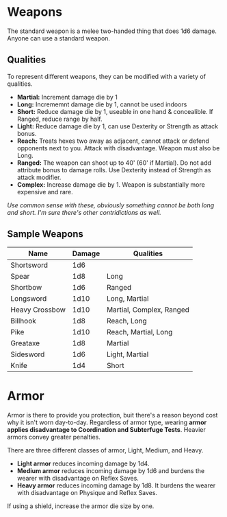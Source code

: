 # Weapons
The standard weapon is a melee two-handed thing that does 1d6 damage. Anyone can use a standard weapon.
## Qualities
To represent different weapons, they can be modified with a variety of qualities.
+ **Martial:** Increment damage die by 1
+ **Long:** Incrememnt damage die by 1, cannot be used indoors
+ **Short:** Reduce damage die by 1, useable in one hand & concealible. If Ranged, reduce range by half.
+ **Light:** Reduce damage die by 1, can use Dexterity or Strength as attack bonus.
+ **Reach:** Treats hexes two away as adjacent, cannot attack or defend opponents next to you. Attack with disadvantage. Weapon must also be Long.
+ **Ranged:** The weapon can shoot up to 40' (60' if Martial). Do not add attribute bonus to damage rolls. Use Dexterity instead of Strength as attack modifier.
+ **Complex:** Increase damage die by 1. Weapon is substantially more expensive and rare.

*Use common sense with these, obviously something cannot be both long and short. I'm sure there's other contridictions as well.*
## Sample Weapons
| Name           | Damage | Qualities                |
| -------------- | ------ | ------------------------ |
| Shortsword     | 1d6    |                          |
| Spear          | 1d8    | Long                     |
| Shortbow       | 1d6    | Ranged                   |
| Longsword      | 1d10   | Long, Martial            |
| Heavy Crossbow | 1d10   | Martial, Complex, Ranged |
| Billhook       | 1d8    | Reach, Long              |
| Pike           | 1d10   | Reach, Martial, Long     |
| Greataxe       | 1d8    | Martial                  |
| Sidesword      | 1d6    | Light, Martial           |
| Knife          | 1d4    | Short                    |
# Armor
Armor is there to provide you protection, buit there's a reason beyond cost why it isn't worn day-to-day. Regardless of armor type, wearing **armor applies disadvantage to Coordination and Subterfuge Tests**. Heavier armors convey greater penalties.

There are three different classes of armor, Light, Medium, and Heavy.
+ **Light armor** reduces incoming damage by 1d4.
+ **Medium armor** reduces incoming damage by 1d6 and burdens the wearer with disadvantage on Reflex Saves.
+ **Heavy armor** reduces incoming damage by 1d8. It burdens the wearer with disadvantage on Physique and Reflex Saves.

If using a shield, increase the armor die size by one.